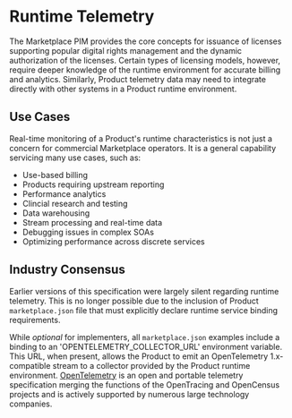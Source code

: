 # Runtime Telemetry

The Marketplace PIM provides the core concepts for issuance of licenses supporting popular digital rights management and the dynamic authorization of the licenses. Certain types of licensing models, however, require deeper knowledge of the runtime environment for accurate billing and analytics. Similarly, Product telemetry data may need to integrate directly with other systems in a Product runtime environment.

## Use Cases

Real-time monitoring of a Product's runtime characteristics is not just a concern for commercial Marketplace operators. It is a general capability servicing many use cases, such as:

 * Use-based billing
 * Products requiring upstream reporting
 * Performance analytics
 * Clincial research and testing
 * Data warehousing
 * Stream processing and real-time data
 * Debugging issues in complex SOAs
 * Optimizing performance across discrete services

## Industry Consensus

Earlier versions of this specification were largely silent regarding runtime telemetry. This is no longer possible due to the inclusion of Product `marketplace.json` file that must explicitly declare runtime service binding requirements.

While _optional_ for implementers, all `marketplace.json` examples include a binding to an 'OPENTELEMETRY_COLLECTOR_URL' environment variable. This URL, when present, allows the Product to emit an OpenTelemetry 1.x-compatible stream to a collector provided by the Product runtime environment. [OpenTelemetry](https://opentelemetry.io) is an open and portable telemetry specification merging the functions of the OpenTracing and OpenCensus projects and is actively supported by numerous large technology companies.
